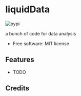 # liquidData

![pypi](https://img.shields.io/pypi/v/liquidData.svg)

a bunch of code for data analysis


* Free software: MIT license

Features
--------

* TODO

Credits
-------